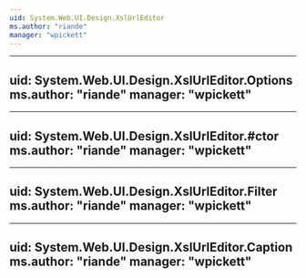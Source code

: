 ```yaml
---
uid: System.Web.UI.Design.XslUrlEditor
ms.author: "riande"
manager: "wpickett"
---
```


---
uid: System.Web.UI.Design.XslUrlEditor.Options
ms.author: "riande"
manager: "wpickett"
---

---
uid: System.Web.UI.Design.XslUrlEditor.#ctor
ms.author: "riande"
manager: "wpickett"
---

---
uid: System.Web.UI.Design.XslUrlEditor.Filter
ms.author: "riande"
manager: "wpickett"
---

---
uid: System.Web.UI.Design.XslUrlEditor.Caption
ms.author: "riande"
manager: "wpickett"
---
